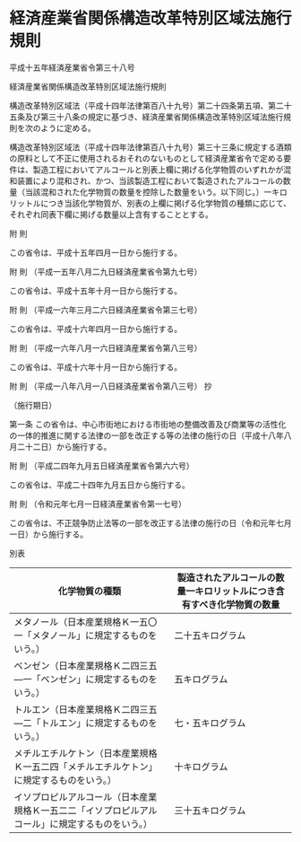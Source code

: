 # 経済産業省関係構造改革特別区域法施行規則

平成十五年経済産業省令第三十八号

経済産業省関係構造改革特別区域法施行規則

構造改革特別区域法（平成十四年法律第百八十九号）第二十四条第五項、第二十五条及び第三十八条の規定に基づき、経済産業省関係構造改革特別区域法施行規則を次のように定める。

構造改革特別区域法（平成十四年法律第百八十九号）第三十三条に規定する酒類の原料として不正に使用されるおそれのないものとして経済産業省令で定める要件は、製造工程においてアルコールと別表上欄に掲げる化学物質のいずれかが混和装置により混和され、かつ、当該製造工程において製造されたアルコールの数量（当該混和された化学物質の数量を控除した数量をいう。以下同じ。）一キロリットルにつき当該化学物質が、別表の上欄に掲げる化学物質の種類に応じて、それぞれ同表下欄に掲げる数量以上含有することとする。

附 則

この省令は、平成十五年四月一日から施行する。

附 則 （平成一五年八月二九日経済産業省令第九七号）

この省令は、平成十五年十月一日から施行する。

附 則 （平成一六年三月二六日経済産業省令第三七号）

この省令は、平成十六年四月一日から施行する。

附 則 （平成一六年八月一六日経済産業省令第八三号）

この省令は、平成十六年十月一日から施行する。

附 則 （平成一八年八月一八日経済産業省令第八三号） 抄

（施行期日）

第一条 この省令は、中心市街地における市街地の整備改善及び商業等の活性化の一体的推進に関する法律の一部を改正する等の法律の施行の日（平成十八年八月二十二日）から施行する。

附 則 （平成二四年九月五日経済産業省令第六六号）

この省令は、平成二十四年九月五日から施行する。

附 則 （令和元年七月一日経済産業省令第一七号）

この省令は、不正競争防止法等の一部を改正する法律の施行の日（令和元年七月一日）から施行する。

別表

化学物質の種類 | 製造されたアルコールの数量一キロリットルにつき含有すべき化学物質の数量  
---|---  
メタノール（日本産業規格Ｋ一五〇一「メタノール」に規定するものをいう。） | 二十五キログラム  
ベンゼン（日本産業規格Ｋ二四三五―一「ベンゼン」に規定するものをいう。） | 五キログラム  
トルエン（日本産業規格Ｋ二四三五―二「トルエン」に規定するものをいう。） | 七・五キログラム  
メチルエチルケトン（日本産業規格Ｋ一五二四「メチルエチルケトン」に規定するものをいう。） | 十キログラム  
イソプロピルアルコール（日本産業規格Ｋ一五二二「イソプロピルアルコール」に規定するものをいう。） | 三十五キログラム
